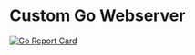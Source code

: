 # Custom Go Webserver

[![Go Report Card](https://goreportcard.com/badge/github.com/TipsyPixie/custom-go-webserver)](https://goreportcard.com/report/github.com/TipsyPixie/custom-go-webserver)
